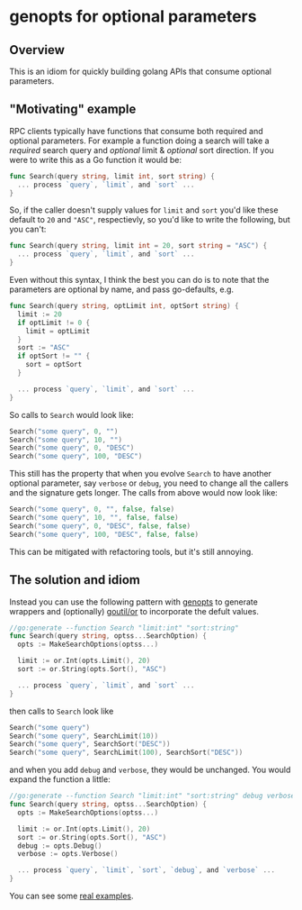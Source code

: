 # genopts for optional parameters

## Overview

This is an idiom for quickly building golang APIs that consume optional parameters.

## "Motivating" example

RPC clients typically have functions that consume both required and optional parameters. For example a function doing a search will take a *required* search query and *optional* limit & *optional* sort direction. If you were to write this as a Go function it would be:

```go
func Search(query string, limit int, sort string) { 
  ... process `query`, `limit`, and `sort` ...
}
```

So, if the caller doesn't supply values for `limit` and `sort` you'd like these default to `20` and `"ASC"`, respectievly, so you'd like to write the following, but you can't:

```go
func Search(query string, limit int = 20, sort string = "ASC") { 
  ... process `query`, `limit`, and `sort` ...
}
```

Even without this syntax, I think the best you can do is to note that the parameters are optional by name, and pass go-defaults, e.g.

```go
func Search(query string, optLimit int, optSort string) {
  limit := 20
  if optLimit != 0 {
    limit = optLimit
  }
  sort := "ASC"
  if optSort != "" {
    sort = optSort
  }

  ... process `query`, `limit`, and `sort` ...
}
```

So calls to `Search` would look like:

```go
Search("some query", 0, "")
Search("some query", 10, "")
Search("some query", 0, "DESC")
Search("some query", 100, "DESC")
```

This still has the property that when you evolve `Search` to have another optional parameter, say `verbose` or `debug`, you need to change all the callers and the signature gets longer. The calls from above would now look like:

```go
Search("some query", 0, "", false, false)
Search("some query", 10, "", false, false)
Search("some query", 0, "DESC", false, false)
Search("some query", 100, "DESC", false, false)
```



This can be mitigated with refactoring tools, but it's still annoying.

## The solution and idiom

Instead you can use the following pattern with [genopts](https://github.com/spudtrooper/genopts)  to generate wrappers and (optionally) [goutil/or](https://github.com/spudtrooper/goutil/or) to incorporate the defult values.

```go
//go:generate --function Search "limit:int" "sort:string"
func Search(query string, optss...SearchOption) { 
  opts := MakeSearchOptions(optss...)

  limit := or.Int(opts.Limit(), 20)
  sort := or.String(opts.Sort(), "ASC")

  ... process `query`, `limit`, and `sort` ...
}
```

then calls to `Search` look like

```go
Search("some query")
Search("some query", SearchLimit(10))
Search("some query", SearchSort("DESC"))
Search("some query", SearchLimit(100), SearchSort("DESC"))
```

and when you add `debug` and `verbose`, they would be unchanged. You would expand the function a little:

```go
//go:generate --function Search "limit:int" "sort:string" debug verbose
func Search(query string, optss...SearchOption) { 
  opts := MakeSearchOptions(optss...)

  limit := or.Int(opts.Limit(), 20)
  sort := or.String(opts.Sort(), "ASC")
  debug := opts.Debug()
  verbose := opts.Verbose()

  ... process `query`, `limit`, `sort`, `debug`, and `verbose` ...
}
```

You can see some [real examples](https://github.com/search?q=%22go%3Agenerate+genopts%22&type=code).